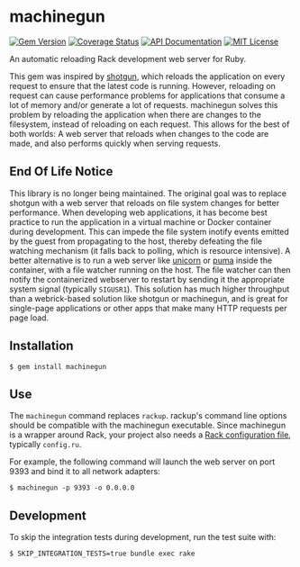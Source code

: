 # machinegun

[![Gem Version](https://badge.fury.io/rb/machinegun.svg)](https://badge.fury.io/rb/machinegun)
[![Coverage Status](https://coveralls.io/repos/amclain/machinegun/badge.svg?branch=master&service=github)](https://coveralls.io/github/amclain/machinegun?branch=master)
[![API Documentation](https://img.shields.io/badge/docs-api-blue.svg)](http://www.rubydoc.info/gems/machinegun)
[![MIT License](https://img.shields.io/badge/license-MIT-yellowgreen.svg)](https://github.com/amclain/machinegun/blob/master/license.txt)

An automatic reloading Rack development web server for Ruby.

This gem was inspired by [shotgun](https://github.com/rtomayko/shotgun), which reloads the application on every request to ensure that the latest code is running. However, reloading on request can cause performance problems for applications that consume a lot of memory and/or generate a lot of requests. machinegun solves this problem by reloading the application when there are changes to the filesystem, instead of reloading on each request. This allows for the best of both worlds: A web server that reloads when changes to the code are made, and also performs quickly when serving requests.

## End Of Life Notice

This library is no longer being maintained. The original goal was to replace shotgun with a web server that reloads on file system changes for better performance. When developing web applications, it has become best practice to run the application in a virtual machine or Docker container during development. This can impede the file system inotify events emitted by the guest from propagating to the host, thereby defeating the file watching mechanism (it falls back to polling, which is resource intensive). A better alternative is to run a web server like [unicorn](https://rubygems.org/gems/unicorn) or [puma](https://rubygems.org/gems/puma) inside the container, with a file watcher running on the host. The file watcher can then notify the containerized webserver to restart by sending it the appropriate system signal (typically `SIGUSR1`). This solution has much higher throughput than a webrick-based solution like shotgun or machinegun, and is great for single-page applications or other apps that make many HTTP requests per page load.

## Installation

```text
$ gem install machinegun
```

## Use

The `machinegun` command replaces `rackup`. rackup's command line options should be compatible with the machinegun executable. Since machinegun is a wrapper around Rack, your project also needs a [Rack configuration file](https://github.com/rack/rack/wiki/(tutorial)-rackup-howto#config-file-syntax), typically `config.ru`.

For example, the following command will launch the web server on port 9393 and bind it to all network adapters:

```text
$ machinegun -p 9393 -o 0.0.0.0
```

## Development

To skip the integration tests during development, run the test suite with:
```text
$ SKIP_INTEGRATION_TESTS=true bundle exec rake
```